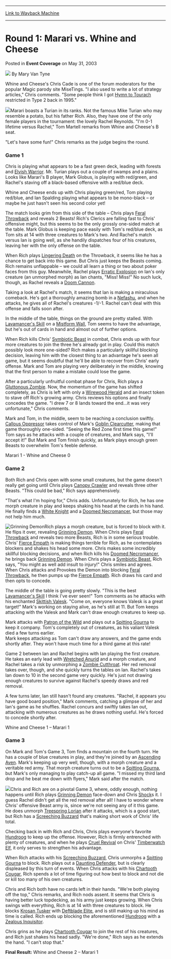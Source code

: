 
---
[Link to Wayback Machine](https://web.archive.org/web/20211016203246/https://magic.wizards.com/en/articles/archive/event-coverage/round-1-marari-vs-whine-and-cheese-2003-05-31)

[_metadata_:author]:- "Mary Van Tyne"
[_metadata_:description]:- "Whine and Cheese's Chris Cade is one of the forum moderators for the popular Magic parody site MiseTings. `I also used to write a lot of strategy articles,` Chris comments. `Some people think I got Hymn to Tourach restricted in Type 2 back in 1995.`Marari boasts a Turian in its ranks. Not the famous Mike Turian who may resemble a potato, but his father Rich. Also, they have"
[_metadata_:generator]:- "Drupal 7 (http://drupal.org)"
[_metadata_:node]:- "784226"
[_metadata_:publish_date]:- "2003-05-31"
[_metadata_:source]:- "div-main-content"
[_metadata_:title]:- "Round 1: Marari vs. Whine and Cheese"
[_metadata_:wayback_capture_timestamp]:- "2021-10-16 20:32:46"
[_metadata_:wayback_raw_url]:- "https://web.archive.org/web/20211016203246id_/https://magic.wizards.com/en/articles/archive/event-coverage/round-1-marari-vs-whine-and-cheese-2003-05-31"
[_metadata_:wayback_url]:- "https://magic.wizards.com/en/articles/archive/event-coverage/round-1-marari-vs-whine-and-cheese-2003-05-31"
---


Round 1: Marari vs. Whine and Cheese
====================================



 Posted in **Event Coverage**
 on May 31, 2003 






![](https://media.magic.wizards.com/styles/auth_small/public/generic-avatar-150_509.png)
By Mary Van Tyne











Whine and Cheese's Chris Cade is one of the forum moderators for the popular Magic parody site MiseTings. "I also used to write a lot of strategy articles," Chris comments. "Some people think I got [Hymn to Tourach](https://gatherer.wizards.com/Pages/Card/Details.aspx?name=Hymn+to+Tourach) restricted in Type 2 back in 1995."

![](https://media.magic.wizards.com/image_legacy_migration/sideboard/images/gppit03/a997.jpg)Marari boasts a Turian in its ranks. Not the famous Mike Turian who may resemble a potato, but his father Rich. Also, they have one of the only female players in the tournament: the lovely Rachel Reynolds. "I'm 0-1 lifetime versus Rachel," Tom Martell remarks from Whine and Cheese's B seat. 

"Let's have some fun!" Chris remarks as the judge begins the round.

### Game 1

Chris is playing what appears to be a fast green deck, leading with forests and [Elvish Warrior](https://gatherer.wizards.com/Pages/Card/Details.aspx?name=Elvish+Warrior). Mr. Turian plays out a couple of swamps and a plains. Looks like Marari's B player, Mark Globus, is playing with red/green, and Rachel's staving off a black-based offensive with a red/blue deck.

Whine and Cheese ends up with Chris playing green/red, Tom playing red/blue, and Ian Spalding playing what appears to be mono-black – or maybe he just hasn't seen his second color yet! 

The match looks grim from this side of the table – Chris plays [Feral Throwback](https://gatherer.wizards.com/Pages/Card/Details.aspx?name=Feral+Throwback) and reveals 2 Beasts! Rich's Clerics are falling fast to Chris' offensive might, but this seems to be the only grossly one-sided match at the table. Mark Globus is keeping pace easily with Tom's red/blue deck, as Tom sits at 14 with three creatures to Mark's two. And Rachel's match versus Ian is going well, as she handily dispatches four of his creatures, leaving her with the only offense on the table.

When Rich plays [Lingering Death](https://gatherer.wizards.com/Pages/Card/Details.aspx?name=Lingering+Death) on the Throwback, it seems like he has a chance to get back into this game. But Chris just keeps the Beasts coming. Rich remains unflappable – we could all learn a thing or two about poker faces from this guy. Meanwhile, Rachel plays [Erratic Explosion](https://gatherer.wizards.com/Pages/Card/Details.aspx?name=Erratic+Explosion) on Ian's only creature (an unmorphed morph) as Ian chants, "Miss! Miss!" No such luck, though, as Rachel reveals a [Doom Cannon](https://gatherer.wizards.com/Pages/Card/Details.aspx?name=Doom+Cannon). 

Taking a look at Rachel's match, it seems that Ian is making a miraculous comeback. He's got a thoroughly amazing bomb in a [Nefashu](https://gatherer.wizards.com/Pages/Card/Details.aspx?name=Nefashu), and when he attacks, he gives all of Rachel's creatures -1/-1. Rachel can't deal with this offense and falls soon after.

In the middle of the table, things on the ground are pretty stalled. With [Lavamancer's Skill](https://gatherer.wizards.com/Pages/Card/Details.aspx?name=Lavamancer%27s+Skill) on a [Mistform Wall](https://gatherer.wizards.com/Pages/Card/Details.aspx?name=Mistform+Wall), Tom seems to have the advantage, but he's out of cards in hand and almost out of further options. 

When Rich kills Chris' [Symbiotic Beast](https://gatherer.wizards.com/Pages/Card/Details.aspx?name=Symbiotic+Beast) in combat, Chris ends up with four more creatures to join the three he's already got in play. Could this match possibly look more one-sided? Rich makes a particularly skillful blocking decision, leaving him with the closest thing to an advantage he's seen all game, but it seems doubtful that he'll be able to recover from Chris' early offense. Mark and Tom are playing very deliberately in the middle, knowing that the first person to make a mistake could lose the game. 

After a particularly unfruitful combat phase for Chris, Rich plays a [Gluttonous Zombie](https://gatherer.wizards.com/Pages/Card/Details.aspx?name=Gluttonous+Zombie). Now, the momentum of the game has shifted completely, as Chris is left with only a [Wirewood Herald](https://gatherer.wizards.com/Pages/Card/Details.aspx?name=Wirewood+Herald) and an insect token to stave off Rich's growing army. Chris reviews his options and finally concedes the game. "I drew 7 or 8 lands toward the end...it was very unfortunate," Chris comments.

Mark and Tom, in the middle, seem to be reaching a conclusion swiftly. [Callous Oppressor](https://gatherer.wizards.com/Pages/Card/Details.aspx?name=Callous+Oppressor) takes control of Mark's [Goblin Clearcutter](https://gatherer.wizards.com/Pages/Card/Details.aspx?name=Goblin+Clearcutter), making that game thoroughly one-sided. "Seeing the Red Zone first time this game!" Tom says as he attacks with a couple of creatures, and Mark says, "I'll accept it!" But Mark and Tom finish quickly, as Mark plays enough green Beasts to overwhelm Tom's feeble defense.

Marari 1 - Whine and Cheese 0

### Game 2

Both Rich and Chris open with some small creatures, but the game doesn't really get going until Chris plays [Canopy Crawler](https://gatherer.wizards.com/Pages/Card/Details.aspx?name=Canopy+Crawler) and reveals three other Beasts. "This could be bad," Rich says apprehensively. 

"That's what I'm hoping for," Chris adds. Unfortunately for Rich, he has one morph creature in play and keeps shaking his head at the cards in his hand. He finally finds a [White Knight](https://gatherer.wizards.com/Pages/Card/Details.aspx?name=White+Knight) and a [Doomed Necromancer](https://gatherer.wizards.com/Pages/Card/Details.aspx?name=Doomed+Necromancer), but those may not help him much.

![Grinning Demon](http://gatherer.wizards.com/Handlers/Image.ashx?type=card&name=Grinning+Demon)Rich plays a morph creature, but is forced to block with it. He flips it over, revealing [Grinning Demon](https://gatherer.wizards.com/Pages/Card/Details.aspx?name=Grinning+Demon). When Chris plays [Feral Throwback](https://gatherer.wizards.com/Pages/Card/Details.aspx?name=Feral+Throwback) and reveals two more Beasts, Rich is in some serious trouble. Chris' [Fierce Empath](https://gatherer.wizards.com/Pages/Card/Details.aspx?name=Fierce+Empath) is making things terrible for Rich, as he contemplates blockers and shakes his head some more. Chris makes some incredibly skillful blocking decisions, and when Rich kills his [Doomed Necromancer](https://gatherer.wizards.com/Pages/Card/Details.aspx?name=Doomed+Necromancer), he brings back [Grinning Demon](https://gatherer.wizards.com/Pages/Card/Details.aspx?name=Grinning+Demon). When Chris plays a [Symbiotic Beast](https://gatherer.wizards.com/Pages/Card/Details.aspx?name=Symbiotic+Beast), Rich says, "You might as well add insult to injury!" Chris smiles and agrees. When Chris attacks and Provokes the Demon into blocking [Feral Throwback](https://gatherer.wizards.com/Pages/Card/Details.aspx?name=Feral+Throwback), he then pumps up the [Fierce Empath](https://gatherer.wizards.com/Pages/Card/Details.aspx?name=Fierce+Empath). Rich draws his card and then opts to concede.

The middle of the table is going pretty slowly. "This is the best [Lavamancer's Skill](https://gatherer.wizards.com/Pages/Card/Details.aspx?name=Lavamancer%27s+Skill) I think I've ever seen!" Tom comments as he attacks with his enchanted [Skittish Valesk](https://gatherer.wizards.com/Pages/Card/Details.aspx?name=Skittish+Valesk). "Come on, everyone knows Valesk is a great target!" Mark's working on staying alive, as he's still at 11. But Tom keeps attacking with the Valesk and Mark can't draw enough creatures to keep up.

Mark attacks with [Patron of the Wild](https://gatherer.wizards.com/Pages/Card/Details.aspx?name=Patron+of+the+Wild) and plays out a [Spitting Gourna](https://gatherer.wizards.com/Pages/Card/Details.aspx?name=Spitting+Gourna) to keep it company. Tom's completely out of creatures, as his valiant Valesk died a few turns earlier.   
 Mark keeps attacking as Tom can't draw any answers, and the game ends shortly after. They won't have much time for a third game at this rate!

Game 2 between Ian and Rachel begins with Ian playing the first creature. He takes an early lead with [Wretched Anurid](https://gatherer.wizards.com/Pages/Card/Details.aspx?name=Wretched+Anurid) and a morph creature, and Rachel takes a risk by unmorphing a [Zombie Cutthroat](https://gatherer.wizards.com/Pages/Card/Details.aspx?name=Zombie+Cutthroat). Her red removal takes over, though, and she quickly turns the tables on Ian. Rachel's takes Ian down to 10 in the second game very quickly. He's just not drawing enough creatures to survive against Rachel's speedy draws and red removal.

A few turns later, Ian still hasn't found any creatures. "Rachel, it appears you have good board position," Mark comments, catching a glimpse of her and Ian's game as he shuffles. Rachel concurs and swiftly takes Ian out, attacking with numerous creatures as he draws nothing useful. He's forced to concede shortly after.

Whine and Cheese 1 – Marari 1

### Game 3

On Mark and Tom's Game 3, Tom finds a mountain on the fourth turn. He has a couple of blue creatures in play, and they're joined by an [Ascending Aven](https://gatherer.wizards.com/Pages/Card/Details.aspx?name=Ascending+Aven). Mark's keeping up very well, though, with a morph creature and a veritable red army. That morph creature turns out to be a [Spitting Gourna](https://gatherer.wizards.com/Pages/Card/Details.aspx?name=Spitting+Gourna), but Mark's only managing to play catch-up all game. "I missed my third land drop and he beat me down with flyers," Mark said after the match.

![](https://media.magic.wizards.com/image_legacy_migration/sideboard/images/gppit03/a996.jpg)Chris and Rich are on a pivotal Game 3, where, oddly enough, nothing happens until Rich plays [Grinning Demon](https://gatherer.wizards.com/Pages/Card/Details.aspx?name=Grinning+Demon) face-down and Chris [Shock](https://gatherer.wizards.com/Pages/Card/Details.aspx?name=Shock)s it. I guess Rachel didn't get all the red removal after all! I have to wonder where Chris' offensive Beast army is, since we're not seeing any of it this game. He does unmorph [Treespring Lorian](https://gatherer.wizards.com/Pages/Card/Details.aspx?name=Treespring+Lorian) after it attacks, which is a good start, but Rich has a [Screeching Buzzard](https://gatherer.wizards.com/Pages/Card/Details.aspx?name=Screeching+Buzzard) that's making short work of Chris' life total.

Checking back in with Rich and Chris, Chris plays everyone's favorite [Hundroog](https://gatherer.wizards.com/Pages/Card/Details.aspx?name=Hundroog) to keep up the offense. However, Rich is firmly entrenched with plenty of creatures, and when he plays [Cruel Revival](https://gatherer.wizards.com/Pages/Card/Details.aspx?name=Cruel+Revival) on Chris' [Timberwatch Elf](https://gatherer.wizards.com/Pages/Card/Details.aspx?name=Timberwatch+Elf), it only serves to strengthen his advantage.

When Rich attacks with his [Screeching Buzzard](https://gatherer.wizards.com/Pages/Card/Details.aspx?name=Screeching+Buzzard), Chris unmorphs a [Spitting Gourna](https://gatherer.wizards.com/Pages/Card/Details.aspx?name=Spitting+Gourna) to block. Rich plays out a [Daunting Defender](https://gatherer.wizards.com/Pages/Card/Details.aspx?name=Daunting+Defender), but is clearly displeased by this turn of events. When Chris attacks with his [Chartooth Cougar](https://gatherer.wizards.com/Pages/Card/Details.aspx?name=Chartooth+Cougar), Rich spends a lot of time figuring out how best to block and not die or kill too many of his own creatures.

Chris and Rich both have no cards left in their hands. "We're both playing off the top," Chris remarks, and Rich nods assent. It seems that Chris is having better luck topdecking, as his army just keeps growing. When Chris swings with everything, Rich is at 14 with three creatures to block. He blocks [Krosan Tusker](https://gatherer.wizards.com/Pages/Card/Details.aspx?name=Krosan+Tusker) with [Deftblade Elite](https://gatherer.wizards.com/Pages/Card/Details.aspx?name=Deftblade+Elite), and is still making up his mind as time is called. Rich ends up blocking the aforementioned [Hundroog](https://gatherer.wizards.com/Pages/Card/Details.aspx?name=Hundroog) with a [Zealous Inquisitor](https://gatherer.wizards.com/Pages/Card/Details.aspx?name=Zealous+Inquisitor).

Chris grins as he plays [Chartooth Cougar](https://gatherer.wizards.com/Pages/Card/Details.aspx?name=Chartooth+Cougar) to join the rest of his creatures, and Rich just shakes his head sadly. "We're done," Rich says as he extends the hand. "I can't stop that."

**Final Result:** Whine and Cheese 2 – Marari 1








